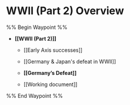 # WWII (Part 2) Overview

%% Begin Waypoint %%
- **[[WWII (Part 2)]]**
	- [[Early Axis successes]]
	- [[Germany & Japan's defeat in WWII]]
	- **[[Germany’s Defeat]]**

	- [[Working document]]

%% End Waypoint %%